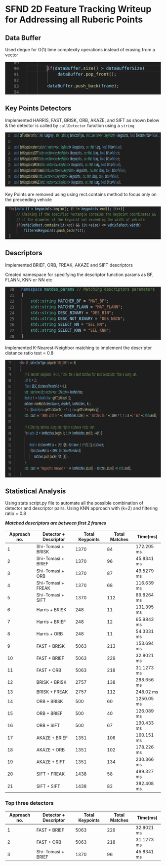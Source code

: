 # SFND 2D Feature Tracking Writeup for Addressing all Ruberic Points

## Data Buffer
Used deque for O(1) time complexity operations instead of erasing from a vector

<img src="images/deque.png" width="512" height="106" />

## Key Points Detectors
Implemented HARRIS, FAST, BRISK, ORB, AKAZE, and SIFT as shown below & 
the detector is called by `callDetector` function using a `string`

<img src="images/detectors.png" width="1127" height="175" />

Key Points are removed using using rect.contains method to focus only
on the preceeding vehicle 

<img src="images/keypoints removal.png" width="512" height="106" />

## Descriptors 
Implemented BRIEF, ORB, FREAK, AKAZE and SIFT descriptors

Created namespace for specifying the descriptor function params as BF, FLANN, KNN or NN etc

<img src="images/namespace.png" width="570" height="172" />

Implemented K-Nearest-Neighbor matching to implement the descriptor distance ratio test = 0.8

<img src="images/knn.png" width="1068" height="381" />

## Statistical Analysis 

Using stats script.py file to automate all the possible combination of detector and descriptor pairs.
Using KNN approach with (k=2) and filtering ratio = 0.8

***Matched descriptors are between first 2 frames***

| Approach no. | Detector + Descriptor | Total Keypoints | Total Matches | Time(ms) |
|------------- | ------------- | ------------- | ------------- | ------------- |
| 1 | Shi-Tomasi + BRISK | 1370 | 84 | 172.205 ms |
| 2 | Shi-Tomasi + BRIEF | 1370 | 96 | 45.8341 ms |
| 3 | Shi-Tomasi + ORB | 1370 | 87 | 49.5279 ms |
| 4 | Shi-Tomasi + FREAK | 1370 | 68 | 116.639 ms |
| 5 | Shi-Tomasi + SIFT | 1370 | 112 | 89.8264 ms |
| 6 | Harris + BRISK | 248 | 11 | 131.395 ms |
| 7 | Harris + BRIEF | 248 | 12 | 65.9843 ms |
| 8 | Harris + ORB | 248 | 11 | 54.3331 ms |
| 9 | FAST + BRISK | 5063 | 213 | 153.694 ms |
| 10 | FAST + BRIEF | 5063 | 229 | 32.8021 ms |
| 11 | FAST + ORB | 5063 | 218 | 31.1273 ms |
| 12 | BRISK + BRISK | 2757 | 138 | 288.656 ms |
| 13 | BRISK + FREAK | 2757 | 112 | 248.02 ms |
| 14 | ORB + BRISK | 500 | 60 | 1250.05 ms |
| 15 | ORB + BRIEF | 500 | 40 | 126.089 ms |
| 16 | ORB + SIFT | 500 | 67 | 190.433 ms |
| 17 | AKAZE + BRIEF | 1351 | 108 | 160.151 ms |
| 18 | AKAZE + ORB | 1351 | 102 | 178.226 ms |
| 19 | AKAZE + SIFT | 1351 | 134 | 230.366 ms |
| 20 | SIFT + FREAK | 1438 | 58 | 489.327 ms |
| 21 | SIFT + SIFT | 1438 | 82 | 382.408 ms |


### Top three detectors 
| Approach no. | Detector + Descriptor | Total Keypoints | Total Matches | Time(ms) |
|------------- | ------------- | ------------- | ------------- | ------------- |
| 1 | FAST + BRIEF | 5063 | 229 | 32.8021 ms |
| 2 | FAST + ORB | 5063 | 218 | 31.1273 ms |
| 3 | Shi-Tomasi + BRIEF | 1370 | 96 | 45.8341 ms |










